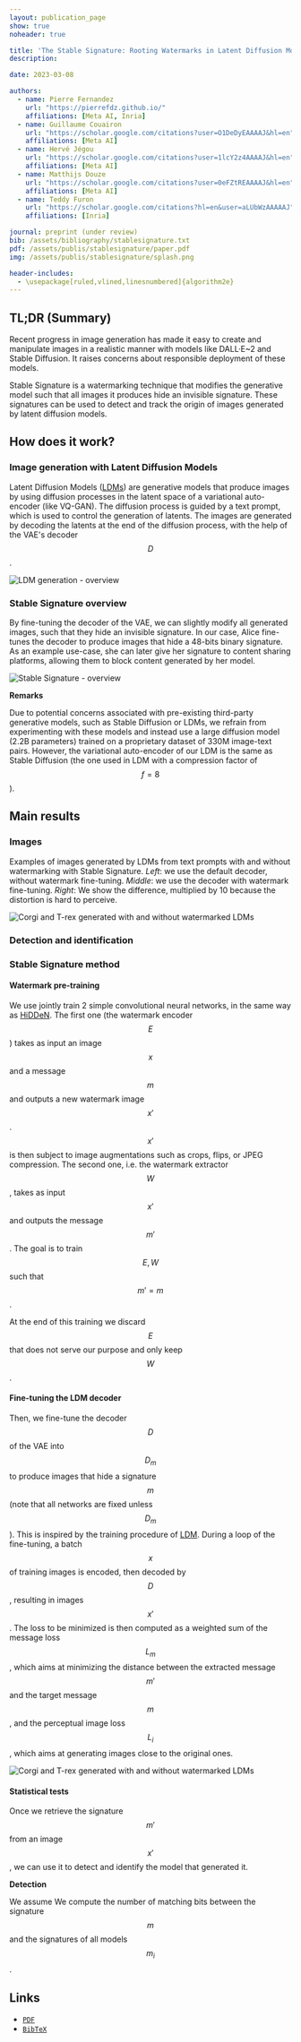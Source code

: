 ```yaml
---
layout: publication_page
show: true
noheader: true

title: 'The Stable Signature: Rooting Watermarks in Latent Diffusion Models'
description: 

date: 2023-03-08

authors:
  - name: Pierre Fernandez
    url: "https://pierrefdz.github.io/"
    affiliations: [Meta AI, Inria]
  - name: Guillaume Couairon
    url: "https://scholar.google.com/citations?user=O1DeDyEAAAAJ&hl=en"
    affiliations: [Meta AI]
  - name: Hervé Jégou
    url: "https://scholar.google.com/citations?user=1lcY2z4AAAAJ&hl=en"
    affiliations: [Meta AI]
  - name: Matthijs Douze
    url: "https://scholar.google.com/citations?user=0eFZtREAAAAJ&hl=en"
    affiliations: [Meta AI]
  - name: Teddy Furon
    url: "https://scholar.google.com/citations?hl=en&user=aLUbWzAAAAAJ"
    affiliations: [Inria]

journal: preprint (under review)
bib: /assets/bibliography/stablesignature.txt
pdf: /assets/publis/stablesignature/paper.pdf 
img: /assets/publis/stablesignature/splash.png

header-includes:
  - \usepackage[ruled,vlined,linesnumbered]{algorithm2e}
---
```


## TL;DR (Summary)

Recent progress in image generation has made it easy to create and manipulate images in a realistic manner with models like DALL·E~2 and Stable Diffusion. 
It raises concerns about responsible deployment of these models.

Stable Signature is a watermarking technique that modifies the generative model such that all images it produces hide an invisible signature.
These signatures can be used to detect and track the origin of images generated by latent diffusion models.

## How does it work?


### Image generation with Latent Diffusion Models

Latent Diffusion Models ([LDMs](https://arxiv.org/abs/2112.10752)) are generative models that produce images by using diffusion processes in the latent space of a variational auto-encoder (like VQ-GAN).
The diffusion process is guided by a text prompt, which is used to control the generation of latents.
The images are generated by decoding the latents at the end of the diffusion process, with the help of the VAE's decoder  $$D$$.

<img src="/assets/publis/stablesignature/generation.gif" class="img-fluid thumbnail mt-2" alt="LDM generation - overview">

### Stable Signature overview

By fine-tuning the decoder of the VAE, we can slightly modify all generated images, such that they hide an invisible signature.
In our case, Alice fine-tunes the decoder to produce images that hide a 48-bits binary signature. 
As an example use-case, she can later give her signature to content sharing platforms, allowing them to block content generated by her model.

<img src="/assets/publis/stablesignature/stablesign_anim.gif" class="img-fluid thumbnail mt-2" alt="Stable Signature - overview">

**Remarks**

Due to potential concerns associated with pre-existing third-party generative models, such as Stable Diffusion or LDMs, we refrain from experimenting with these models and instead use a large diffusion model (2.2B parameters) trained on a proprietary dataset of 330M image-text pairs.
However, the variational auto-encoder of our LDM is the same as Stable Diffusion (the one used in LDM with a compression factor of $$f=8$$).



## Main results

### Images

Examples of images generated by LDMs from text prompts with and without watermarking with Stable Signature.
*Left*: we use the default decoder, without watermark fine-tuning.
*Middle*: we use the decoder with watermark fine-tuning.
*Right*: We show the difference, multiplied by 10 because the distortion is hard to perceive.

<img src="/assets/publis/stablesignature/qual.svg" class="img-fluid thumbnail mt-2" alt="Corgi and T-rex generated with and without watermarked LDMs">


### Detection and identification




### Stable Signature method



#### Watermark pre-training

We use jointly train 2 simple convolutional neural networks, in the same way as [HiDDeN](https://arxiv.org/abs/1807.09937). 
The first one (the watermark encoder $$E$$) takes as input an image $$x$$ and a message $$m$$ and outputs a new watermark image $$x'$$.
$$x'$$ is then subject to image augmentations such as crops, flips, or JPEG compression.
The second one, i.e. the watermark extractor $$W$$, takes as input $$x'$$ and outputs the message $$m'$$.
The goal is to train $$E, W$$ such that $$m' = m$$.

At the end of this training we discard $$E$$ that does not serve our purpose and only keep $$W$$.


#### Fine-tuning the LDM decoder
Then, we fine-tune the decoder $$D$$ of the VAE into $$D_m$$ to produce images that hide a signature $$m$$ (note that all networks are fixed unless $$D_m$$).
This is inspired by the training procedure of [LDM](https://arxiv.org/abs/2112.10752).
During a loop of the fine-tuning, a batch $$x$$ of training images is encoded, then decoded by $$D$$, resulting in images $$x'$$.
The loss to be minimized is then computed as a weighted sum of the message loss $$L_{m}$$, which aims at minimizing the distance between the extracted message $$m'$$ and the target message $$m$$, and the perceptual image loss $$L_{i}$$, which aims at generating images close to the original ones.

<img src="/assets/publis/stablesignature/method.svg" class="img-fluid thumbnail mt-2" alt="Corgi and T-rex generated with and without watermarked LDMs">



#### Statistical tests

Once we retrieve the signature $$m'$$ from an image $$x'$$, we can use it to detect and identify the model that generated it.

**Detection**

We assume
We compute the number of matching bits between the signature $$m$$ and the signatures of all models $$m_i$$.






## Links

- [`PDF`]({{page.pdf}})
- [`BibTeX`]({{page.bib}})